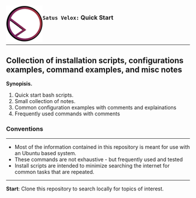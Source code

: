 <img align="left" width="100" height="100" src="https://github.com/deathnmind/satus-velox/blob/main/satus.png">

### `Satus Velox:` Quick Start

</br></br>

---

## **Collection of installation scripts, configurations examples, command examples, and misc notes**

**Synopisis.**
 1. Quick start bash scripts.
 1. Small collection of notes.
 1. Common configuration examples with comments and explainations
 1. Frequently used commands with comments


### Conventions
---
- Most of the information contained in this repository is meant for use with an Ubuntu based system.
- These commands are not exhaustive - but frequently used and tested
- Install scripts are intended to minimize searching the internet for common tasks that are repeated.

---

**Start**: Clone this repository to search locally for topics of interest.

